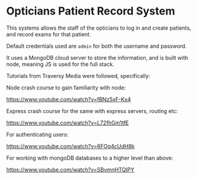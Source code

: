 # Opticians Patient Record System

This systems allows the staff of the opticians to log in and create patients, and record exams for that patient.

Default credentials used are `admin` for both the username and password.

It uses a MongoDB cloud server to store the information, and is built with node, meaning JS is used for the full stack.

Tutorials from Traversy Media were followed, specifically:

Node crash course to gain familiarity with node: 

https://www.youtube.com/watch?v=fBNz5xF-Kx4

Express crash course for the same with express servers, routing etc:

https://www.youtube.com/watch?v=L72fhGm1tfE

For authenticating users:

https://www.youtube.com/watch?v=6FOq4cUdH8k

For working with mongoDB databases to a higher level than above:

https://www.youtube.com/watch?v=SBvmnHTQIPY